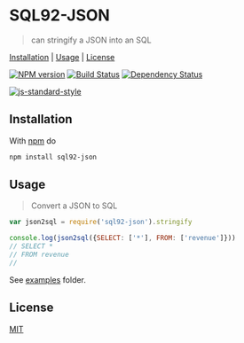 # SQL92-JSON

> can stringify a JSON into an SQL

[Installation](#installation) |
[Usage](#usage) |
[License](#license)

[![NPM version](https://badge.fury.io/js/sql92-json.svg)](http://badge.fury.io/js/sql92-json) [![Build Status](https://travis-ci.org/fibo/SQL92-JSON.svg?branch=master)](https://travis-ci.org/fibo/SQL92-JSON?branch=master) [![Dependency Status](https://gemnasium.com/fibo/static-props.svg)](https://gemnasium.com/fibo/static-props)

[![js-standard-style](https://cdn.rawgit.com/feross/standard/master/badge.svg)](https://github.com/feross/standard)

## Installation

With [npm](https://npmjs.org/) do

```bash
npm install sql92-json
```

## Usage

> Convert a JSON to SQL

```javascript
var json2sql = require('sql92-json').stringify

console.log(json2sql({SELECT: ['*'], FROM: ['revenue']}))
// SELECT *
// FROM revenue
//
```

See [examples] folder.

## License

[MIT](http://g14n.info/mit-license/)

[examples]: https://github.com/fibo/SQL92-JSON/tree/master/examples
